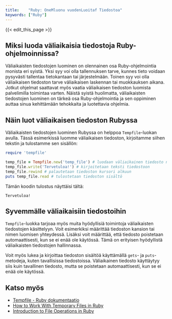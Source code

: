```yaml
---
title:    "Ruby: OneMluonu vuodenLuoitaf Tiedostoa"
keywords: ["Ruby"]
---
```


{{< edit_this_page >}}

## Miksi luoda väliaikaisia tiedostoja Ruby-ohjelmoinnissa?

Väliaikaisten tiedostojen luominen on olennainen osa Ruby-ohjelmointia monista eri syistä. Yksi syy voi olla tallennuksen tarve, kunnes tieto voidaan pysyvästi tallentaa tietokantaan tai järjestelmään. Toinen syy voi olla väliaikaisen tiedoston tarve väliaikaisen laskennan tai muokkauksen aikana. Jotkut ohjelmat saattavat myös vaatia väliaikaisen tiedoston luomista palvelimilla toimintaa varten. Näistä syistä huolimatta, väliaikaisten tiedostojen luominen on tärkeä osa Ruby-ohjelmointia ja sen oppiminen auttaa sinua kehittämään tehokkaita ja luotettavia ohjelmia.

## Näin luot väliaikaisen tiedoston Rubyssa

Väliaikaisten tiedostojen luominen Rubyssa on helppoa `Tempfile`-luokan avulla. Tässä esimerkissä luomme väliaikaisen tiedoston, kirjoitamme siihen tekstin ja tulostamme sen sisällön:

```Ruby
require 'tempfile'

temp_file = Tempfile.new('temp_file') # luodaan väliaikainen tiedosto nimeltä "temp_file"
temp_file.write('Tervetuloa!') # kirjoitetaan teksti tiedostoon
temp_file.rewind # palautetaan tiedoston kursori alkuun
puts temp_file.read # tulostetaan tiedoston sisältö
```

Tämän koodin tulostus näyttäisi tältä:

```
Tervetuloa!
```

## Syvemmälle väliaikaisiin tiedostoihin

`Tempfile`-luokka tarjoaa myös muita hyödyllisiä toimintoja väliaikaisten tiedostojen käsittelyyn. Voit esimerkiksi määrittää tiedoston kansion tai nimen luomisen yhteydessä. Lisäksi voit määrittää, että tiedosto poistetaan automaattisesti, kun se ei enää ole käytössä. Tämä on erityisen hyödyllistä väliaikaisten tiedostojen hallinnassa.

Voit myös lukea ja kirjoittaa tiedoston sisältöä käyttämällä `gets`- ja `puts`-metodeja, kuten tavallisissa tiedostoissa. Väliaikainen tiedosto käyttäytyy siis kuin tavallinen tiedosto, mutta se poistetaan automaattisesti, kun se ei enää ole käytössä.

## Katso myös

- [Tempfile - Ruby dokumentaatio](https://ruby-doc.org/stdlib-2.7.0/libdoc/tempfile/rdoc/Tempfile.html)
- [How to Work With Temporary Files in Ruby](https://www.rubyguides.com/2015/04/working-with-temporary-files-ruby/)
- [Introduction to File Operations in Ruby](https://www.rubyguides.com/2015/05/working-with-files-ruby/)